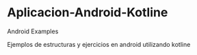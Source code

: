 # Aplicacion-Android-Kotline
Android Examples

Ejemplos de estructuras y ejercicios en android utilizando kotline

